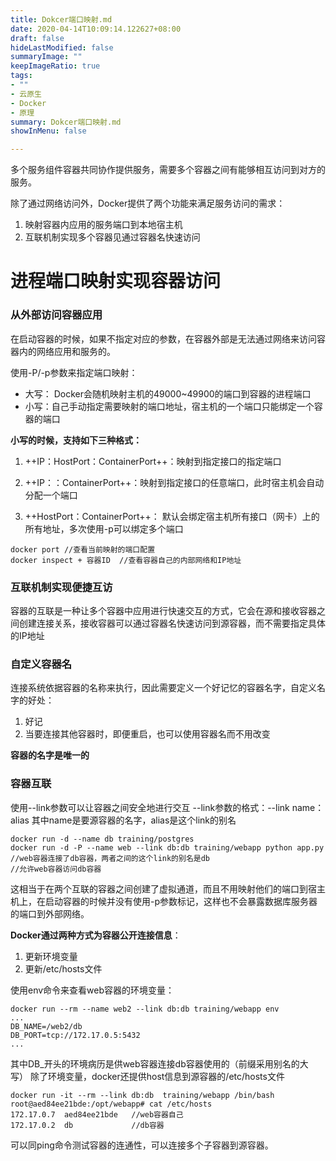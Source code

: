 ```yaml
---
title: Dokcer端口映射.md
date: 2020-04-14T10:09:14.122627+08:00
draft: false
hideLastModified: false
summaryImage: ""
keepImageRatio: true
tags:
- ""
- 云原生
- Docker
- 原理
summary: Dokcer端口映射.md
showInMenu: false

---
```


多个服务组件容器共同协作提供服务，需要多个容器之间有能够相互访问到对方的服务。

除了通过网络访问外，Docker提供了两个功能来满足服务访问的需求：
1. 映射容器内应用的服务端口到本地宿主机
2. 互联机制实现多个容器见通过容器名快速访问

# 进程端口映射实现容器访问
### 从外部访问容器应用
在启动容器的时候，如果不指定对应的参数，在容器外部是无法通过网络来访问容器内的网络应用和服务的。

使用-P/-p参数来指定端口映射：
- 大写： Docker会随机映射主机的49000~49900的端口到容器的进程端口
- 小写：自己手动指定需要映射的端口地址，宿主机的一个端口只能绑定一个容器的端口

**小写的时候，支持如下三种格式：**

1. ++IP：HostPort：ContainerPort++：映射到指定接口的指定端口


2. ++IP：：ContainerPort++：映射到指定接口的任意端口，此时宿主机会自动分配一个端口


3. ++HostPort：ContainerPort++：  默认会绑定宿主机所有接口（网卡）上的所有地址，多次使用-p可以绑定多个端口


```
docker port //查看当前映射的端口配置
docker inspect + 容器ID  //查看容器自己的内部网络和IP地址
```

### 互联机制实现便捷互访
容器的互联是一种让多个容器中应用进行快速交互的方式，它会在源和接收容器之间创建连接关系，接收容器可以通过容器名快速访问到源容器，而不需要指定具体的IP地址


### 自定义容器名
连接系统依据容器的名称来执行，因此需要定义一个好记忆的容器名字，自定义名字的好处：
1. 好记
2. 当要连接其他容器时，即便重启，也可以使用容器名而不用改变

**容器的名字是唯一的**

### 容器互联
使用--link参数可以让容器之间安全地进行交互
--link参数的格式：--link name：alias  其中name是要源容器的名字，alias是这个link的别名

```
docker run -d --name db training/postgres
docker run -d -P --name web --link db:db training/webapp python app.py
//web容器连接了db容器，两者之间的这个link的别名是db
//允许web容器访问db容器
```
这相当于在两个互联的容器之间创建了虚拟通道，而且不用映射他们的端口到宿主机上，在启动容器的时候并没有使用-p参数标记，这样也不会暴露数据库服务器的端口到外部网络。

**Docker通过两种方式为容器公开连接信息**：
1. 更新环境变量
2. 更新/etc/hosts文件

使用env命令来查看web容器的环境变量：

```
docker run --rm --name web2 --link db:db training/webapp env
...
DB_NAME=/web2/db
DB_PORT=tcp://172.17.0.5:5432
...
```
其中DB_开头的环境病历是供web容器连接db容器使用的（前缀采用别名的大写）
除了环境变量，docker还提供host信息到源容器的/etc/hosts文件

```
docker run -it --rm --link db:db  training/webapp /bin/bash
root@aed84ee21bde:/opt/webapp# cat /etc/hosts
172.17.0.7  aed84ee21bde   //web容器自己
172.17.0.2  db             //db容器
```
可以同ping命令测试容器的连通性，可以连接多个子容器到源容器。

